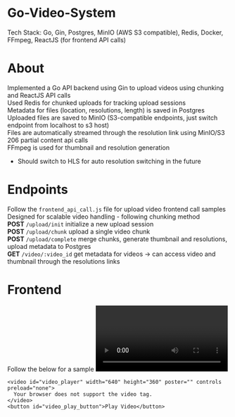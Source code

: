 # Go-Video-System
Tech Stack: Go, Gin, Postgres, MinIO (AWS S3 compatible), Redis, Docker, FFmpeg, ReactJS (for frontend API calls)

# About
Implemented a Go API backend using Gin to upload videos using chunking and ReactJS API calls <br/>
Used Redis for chunked uploads for tracking upload sessions <br/>
Metadata for files (location, resolutions, length) is saved in Postgres <br/>
Uploaded files are saved to MinIO (S3-compatible endpoints, just switch endpoint from localhost to s3 host) <br/>
Files are automatically streamed through the resolution link using MinIO/S3 206 partial content api calls <br/>
FFmpeg is used for thumbnail and resolution generation 
- Should switch to HLS for auto resolution switching in the future 

# Endpoints
Follow the `frontend_api_call.js` file for upload video frontend call samples <br/>
Designed for scalable video handling - following chunking method <br/> 
**POST** `/upload/init` initialize a new upload session <br/>
**POST** `/upload/chunk` upload a single video chunk <br/>
**POST** `/upload/complete` merge chunks, generate thumbnail and resolutions, upload metadata to Postgres <br/>
**GET** `/video/:video_id` get metadata for videos -> can access video and thumbnail through the resolutions links <br/>

# Frontend
Follow the below for a sample <video> div <br/>
```
<video id="video_player" width="640" height="360" poster="" controls preload="none">
  Your browser does not support the video tag.
</video>
<button id="video_play_button">Play Video</button>
```
